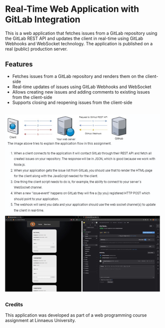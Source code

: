 # Real-Time Web Application with GitLab Integration
This is a web application that fetches issues from a GitLab repository using the GitLab REST API and updates the client in real-time using GitLab Webhooks and WebSocket technology. The application is published on a real (public) production server.

## Features
- Fetches issues from a GitLab repository and renders them on the client-side
- Real-time updates of issues using GitLab Webhooks and WebSocket
- Allows creating new issues and adding comments to existing issues from the client-side
- Supports closing and reopening issues from the client-side

##
![alt text](b3-requirements.jpg)
![alt text](b3.jpg)

##
### Credits
This application was developed as part of a web programming course assignment at Linnaeus University.
